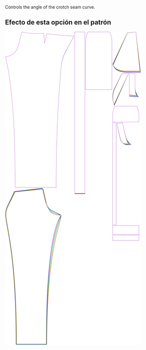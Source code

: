 
Controls the angle of the crotch seam curve.


## Efecto de esta opción en el patrón
![This image shows the effect of this option by superimposing several variants that have a different value for this option](charlie_crotchseamcurveangle_sample.svg "Effect of this option on the pattern")
